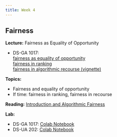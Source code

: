```yaml
---
title: Week 4
---
```


## Fairness

**Lecture:** Fairness as Equality of Opportunity

<!-- * DS-UA 202: [fairness and causality](../../../assets/5_counterfactual_fairness_2023_202.pdf) and [fairness of equality of opportunity](../../../assets/6_Fairness_2023_202.pdf) and [equality of opportunity](../../../assets/7_Fairness_EO_2023_202.pdf) -->
* DS-GA 1017: <br>
  [fairness as equality of opportunity](../../../assets/4_Fairness_1017.pdf)<br>
  [fairness in ranking](../../../assets/4_Fairness_in_Ranking.pdf)<br>
  [fairness in algorithmic recourse (vignette)](../../../assets/4_Algorithmic_Recourse_Vignette.pdf)

**Topics:**

* Fairness and equality of opportunity
* If time: fairness in ranking, fairness in recourse

**Reading:**  [Introduction and Algorithmic Fairness](../../../assets/fairness_reader_2024.pdf) 

**Lab:** 

* DS-GA 1017: [Colab Notebook](https://colab.research.google.com/drive/1yC_vdcVrvDkrAUhPhrgcOU4UT2rOycfx?usp=sharing)
* DS-UA 202: [Colab Notebook](https://colab.research.google.com/drive/1BOefomb4ZIET_H3eHLv2T9frSlIodCu9?usp=sharing)

<!-- * DS-UA 202: [Q&A slides - Feb 24th](https://docs.google.com/presentation/d/1vemeXf03EifmOOT0JHFstijUblRT0Xib6HJ9pWVn6xI/edit?usp=sharing) -->
